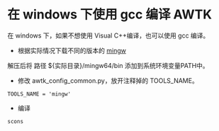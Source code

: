 # 在 windows 下使用 gcc 编译 AWTK

在 windows 下，如果不想使用 Visual C++编译，也可以使用 gcc 编译。

* 根据实际情况下载不同的版本的 [mingw](https://github.com/niXman/mingw-builds-binaries/releases)

解压后将 路径 ${实际目录}/mingw64/bin 添加到系统环境变量PATH中。

* 修改 awtk_config_common.py，放开注释掉的 TOOLS_NAME。

```
TOOLS_NAME = 'mingw'
```

* 编译

```
scons
```
